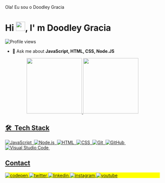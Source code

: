 Ola! Eu sou o Doodley Gracia
<h1 align="left">Hi <img src="https://raw.githubusercontent.com/kaueMarques/kaueMarques/master/hi.gif" height="30px">, I' m Doodley Gracia</h1>
<p align="left"> <img src="https://komarev.com/ghpvc/?username=DoodleyGracia&color=yellow" alt="Profile views" /> </p>

- 💬 Ask me about **JavaScript, HTML, CSS, Node.JS**

<div align="center">
  <a href="https://github.com/DoodleyGracia">
  <img height="180em" src="https://github-readme-stats.vercel.app/api?username=DoodleyGracia&show_icons=true&theme=dark&include_all_commits=true&count_private=true"/>
  <img height="180em" src="https://github-readme-stats.vercel.app/api/top-langs/?username=DoodleyGracia&layout=compact&langs_count=7&theme=dark"/>
</div>

  ## 🛠 &nbsp;Tech Stack

![JavaScript](https://img.shields.io/badge/-JavaScript-05122A?style=flat&logo=javascript)&nbsp;
![Node.js](https://img.shields.io/badge/-Node.js-05122A?style=flat&logo=node.js)&nbsp;
![HTML](https://img.shields.io/badge/-HTML-05122A?style=flat&logo=HTML5)&nbsp;
![CSS](https://img.shields.io/badge/-CSS-05122A?style=flat&logo=CSS3&logoColor=1572B6)&nbsp;
![Git](https://img.shields.io/badge/-Git-05122A?style=flat&logo=git)&nbsp;
![GitHub](https://img.shields.io/badge/-GitHub-05122A?style=flat&logo=github)&nbsp;
![Visual Studio Code](https://img.shields.io/badge/-Visual%20Studio%20Code-05122A?style=flat&logo=visual-studio-code&logoColor=007ACC)&nbsp;

  ## Contact

<p align="left" style="background:yellow">
<a href="https://" target="_blank">
  <img align="center" src="https://img.shields.io/badge/-Doodley-05122A?style=flat&logo=codepen" alt="codepen"/>
</a>
<a href="https://" target="_blank">
  <img align="center" src="https://img.shields.io/badge/-Doodley-05122A?style=flat&logo=twitter" alt="twitter"/>  
</a>
<a href="https://doodley-gracia-631654216/" target="_blank">
  <img align="center" src="https://img.shields.io/badge/-Doodley-05122A?style=flat&logo=linkedin" alt="linkedin"/>
</a>
<a href="https://" target="_blank">
 <img align="center" src="https://img.shields.io/badge/-Doodley-05122A?style=flat&logo=instagram" alt="instagram"/>
</a>
<a href="https://" target="_blank">
 <img align="center" src="https://img.shields.io/badge/-Doodley-05122A?style=flat&logo=youtube" alt="youtube"/>
</a>
</p>
  </div>

<div align="center">
  

